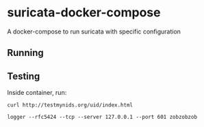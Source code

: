 # suricata-docker-compose

A docker-compose to run suricata with specific configuration

## Running

## Testing

Inside container, run:

```
curl http://testmynids.org/uid/index.html
```

```
logger --rfc5424 --tcp --server 127.0.0.1 --port 601 zobzobzob
```

